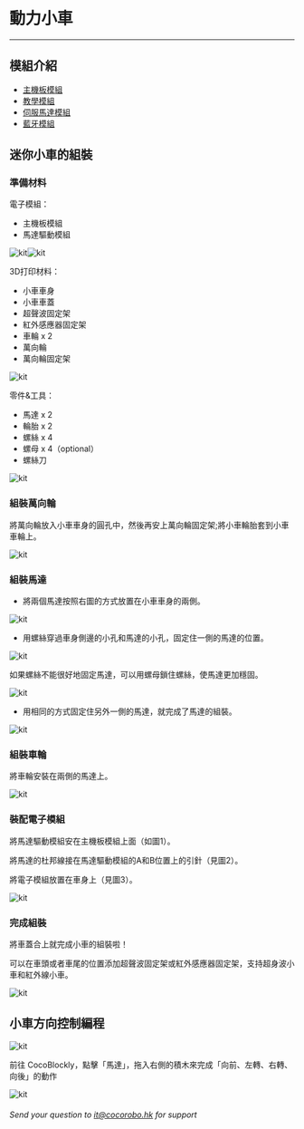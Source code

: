 # 動力小車
---
## 模組介紹
- [主機板模組](/cocomod/main-controller)
- [教學模組](/cocomod/sensor-101)
- [伺服馬達模組](/cocomod/servo)
- [藍牙模組](/cocomod/bluetooth)
## 迷你小車的組裝
### 準備材料
電子模組：
- 主機板模組
- 馬達驅動模組

![kit](../media/kit_156.jpg)![kit](../media/kit_157.jpg)

3D打印材料：
- 小車車身
- 小車車蓋
- 超聲波固定架
- 紅外感應器固定架
- 車輪 x 2
- 萬向輪
- 萬向輪固定架

![kit](../media/kit_157.png)

零件&工具：
- 馬達 x 2
- 輪胎 x 2
- 螺絲 x 4
- 螺母 x 4（optional）
- 螺絲刀

![kit](../media/kit_156.png)
### 組裝萬向輪
將萬向輪放入小車車身的圓孔中，然後再安上萬向輪固定架;將小車輪胎套到小車車輪上。

![kit](../media/kit_158.png)
### 組裝馬達
- 將兩個馬達按照右圖的方式放置在小車車身的兩側。

![kit](../media/kit_159.jpg)
- 用螺絲穿過車身側邊的小孔和馬達的小孔，固定住一側的馬達的位置。

![kit](../media/kit_159.png)

如果螺絲不能很好地固定馬達，可以用螺母鎖住螺絲，使馬達更加穩固。

![kit](../media/kit_2.jpg)
- 用相同的方式固定住另外一側的馬達，就完成了馬達的組裝。

![kit](../media/kit_3.jpg)
### 組裝車輪
將車輪安裝在兩側的馬達上。

![kit](../media/kit_4.jpg)
### 裝配電子模組
將馬達驅動模組安在主機板模組上面（如圖1）。

將馬達的杜邦線接在馬達驅動模組的A和B位置上的引針（見圖2）。

將電子模組放置在車身上（見圖3）。

![kit](../media/kit_160.png)
### 完成組裝
將車蓋合上就完成小車的組裝啦！

可以在車頭或者車尾的位置添加超聲波固定架或紅外感應器固定架，支持超身波小車和紅外線小車。

![kit](../media/kit_161.png)
## 小車方向控制編程
![kit](../media/kit_163.png)

前往 CocoBlockly，點擊「馬達」，拖入右側的積木來完成「向前、左轉、右轉、向後」的動作

![kit](../media/kit_162.png)

###### Send your question to [it@cocorobo.hk](http://cocorobo.hk/online/) for support

